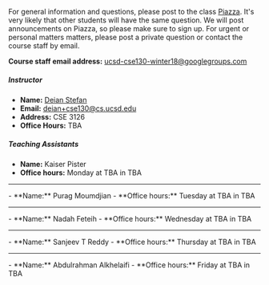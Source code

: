 For general information and questions, please post to the class
[Piazza](https://piazza.com/ucsd/winter2018/cse130).  It's very likely that
other students will have the same question. We will post announcements on
Piazza, so please make sure to sign up.  For urgent or personal matters
matters, please post a private question or contact the course staff by email.

**Course staff email address:** <ucsd-cse130-winter18@googlegroups.com>

##### Instructor

- **Name:** [Deian Stefan](https://cseweb.ucsd.edu/~dstefan/)
- **Email:** <deian+cse130@cs.ucsd.edu>
- **Address:** CSE 3126
- **Office Hours:** TBA

##### Teaching Assistants

- **Name:** Kaiser Pister
- **Office hours:** Monday at TBA in TBA
<hr/>
- **Name:** Purag Moumdjian
- **Office hours:** Tuesday at TBA in TBA
<hr/>
- **Name:** Nadah Feteih
- **Office hours:** Wednesday at TBA in TBA
<hr/>
- **Name:** Sanjeev T Reddy
- **Office hours:** Thursday at TBA in TBA
<hr/>
- **Name:** Abdulrahman Alkhelaifi
- **Office hours:** Friday at TBA in TBA
